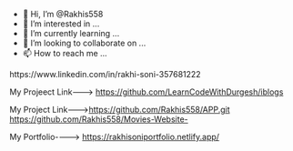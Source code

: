 - 👋 Hi, I’m @Rakhis558
- 👀 I’m interested in ...
- 🌱 I’m currently learning ...
- 💞️ I’m looking to collaborate on ...
- 📫 How to reach me ...

<!---
Rakhis558/Rakhis558 is a ✨ special ✨ repository because its `README.md` (this file) appears on your GitHub profile.
You can click the Preview link to take a look at your changes.
My Linkedin Profile--->  https://www.linkedin.com/in/rakhi-soni-357681222

My Projeect Link---> https://github.com/LearnCodeWithDurgesh/iblogs

My Project Link--->https://github.com/Rakhis558/APP.git
https://github.com/Rakhis558/Movies-Website-

My Portfolio---->  https://rakhisoniportfolio.netlify.app/
